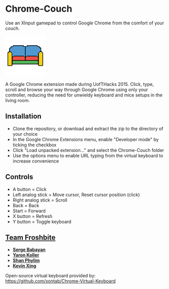 # Chrome-Couch
Use an XInput gamepad to control Google Chrome from the comfort of your couch.

![Extension icon](https://raw.githubusercontent.com/FroshBite/Chrome-Couch/master/icon128.png)

A Google Chrome extension made during UofTHacks 2015. Click, type, scroll and browse your way through Google Chrome using only your controller, reducing the need for unwieldy keyboard and mice setups in the living room.

## Installation

* Clone the repository, or download and extract the zip to the directory of your choice
* In the Google Chrome Extensions menu, enable "Developer mode" by ticking the checkbox
* Click "Load unpacked extension..." and select the Chrome-Couch folder
* Use the options menu to enable URL typing from the virtual keyboard to increase convenience

## Controls

* A button = Click
* Left analog stick = Move cursor, Reset cursor position (click)
* Right analog stick = Scroll
* Back = Back
* Start = Forward
* X button = Refresh
* Y button = Toggle keyboard

## [Team Froshbite](https://github.com/FroshBite)

* [**Serge Babayan**](https://github.com/sergei1152)
* [**Yaron Koller**](https://github.com/yaronkoller)
* [**Shan Phylim**](https://github.com/shanpls)
* [**Kevin Xing**](http://github.com/ggkevinxing)

Open-source virtual keyboard provided by: https://github.com/xontab/Chrome-Virtual-Keyboard
